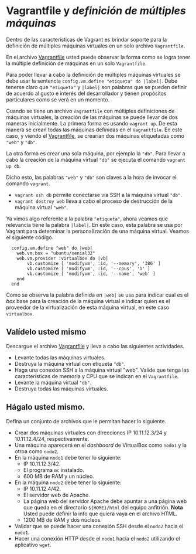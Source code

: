 # Vagrantfile y *definición de múltiples máquinas*

Dentro de las características de Vagrant es brindar soporte para la definición de múltiples máquinas virtuales en un solo  archivo `Vagrantfile`.

En el archivo [Vagrantfile](Vagrantfile) usted puede observar la forma como se logra tener la múltiple definición de máquinas en un solo `Vagrantfile`.

Para poder llevar a cabo la definición de múltiples máquinas virtuales se debe usar la sentencia `config.vm.define "etiqueta" do |label|`. 
Debe tenerse claro que `"etiqueta"` y `|label|` son palabras que se pueden definir de acuerdo al gusto e interés del desarrollador y tienen propósitos particulares como se verá en un momento. 

Cuando se tiene un archivo `Vagrantfile` con múltiples definiciones de máquinas virtuales, la creación de las máquinas se puede llevar de dos maneras inicialmente.
La primera forma es usando `vagrant up`. 
De esta manera se crean todas las máquinas definidas en el `Vagrantfile`. 
En este caso, y viendo el [Vagrantfile](Vagrantfile), se crearían dos máquinas etiquetadas como `"web"` y `"db"`. 

La otra forma es crear una sola máquina, por ejemplo la `"db"`.
Para llevar a cabo la creación de la máquina virtual `"db"` se ejecuta el comando `vagrant up db`. 

Dicho esto, las palabras `"web"` y `"db"` son claves a la hora de invocar el comando `vagrant`. 

* `vagrant ssh db` permite conectarse via SSH a la máquina virtual `"db"`.
* `vagrant destroy web` lleva a cabo el proceso de destrucción de la máquina virtual `"web"`.

Ya vimos algo referente a la palabra `"etiqueta"`, ahora veamos que relevancia tiene la palabra  `|label|`. 
En este caso, esta palabra se usa por Vagrant para determinar la personalización de una máquina virtual.
Veamos el siguiente código.

```
  config.vm.define "web" do |web|
  	web.vm.box = "ubuntu/xenial32"
  	web.vm.provider :virtualbox do |vb|
		vb.customize [ 'modifyvm', :id, '--memory', '386' ]
		vb.customize [ 'modifyvm', :id, '--cpus', '1' ]
		vb.customize [ 'modifyvm', :id, '--name', 'web' ]
  	end
  end
```

Como se observa la palabra definida en `|web|` se usa para indicar cual es el *box* base para la creación de la máquina virtual e indicar quien es el proveedor de la virtualización de esta máquina virtual, en este caso `virtualbox`.

## Valídelo usted mismo

Descargue el archivo [Vagrantfile](Vagrantfile) y lleva a cabo las siguientes actividades.

* Levante todas las máquinas virtuales.
* Destruya la máquina virtual con etiqueta `"db"`.
* Haga una conexión SSH a la máquina virtual "web". Valide que tenga las características de memoria y CPU que se indican en el `Vagrantfile`.
* Levante la máquina virtual `"db"`.
* Destruya todas las máquinas virtuales.

## Hágalo usted mismo.

Defina un conjunto de archivos que le permitan hacer lo siguiente.

* Crear dos máquinas virtuales con direcciones IP 10.11.12.3/24 y 10.11.12.4/24, respectivamente.
* Una máquina aparecerá en el *dashboard* de VirtualBox como `nodo1` y la otroa como `nodo2`.
* En la máquina `nodo1` debe tener lo siguiente:
  * IP 10.11.12.3/42.
  * El programa `mc` instalado.
  * 600 MB de RAM y un núcleo.
* En la máquina `nodo2` debe tener lo siguiente:
  * IP 10.11.12.4/42.
  * El servidor web de Apache.
  * La página web del servidor Apache debe apuntar a una página web que queda en el directorio `${HOME}/html` del equipo anfitrión. **Nota** Usted puede definir la info que quiera vaya en el archivo HTML.
  * 1200 MB de RAM y dos núcleos.
* Validar que se puede hacer una conexión SSH desde el `nodo2` hacia el `nodo1`.
* Hacer una conexión HTTP desde el `nodo1` hacia el `nodo2` utilizando el aplicativo `wget`.
